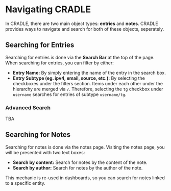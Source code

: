 # Navigating CRADLE

In CRADLE, there are two main object types: **entries** and **notes**. CRADLE provides ways to navigate and search for both of these objects, seperately.

## Searching for Entries

Searching for entries is done via the **Search Bar** at the top of the page. When searching for entries, you can filter by either:
- **Entry Name:** By simply entering the name of the entry in the search box.
- **Entry Subtype (eg. ipv4, email, source, etc.):** By selecting the checkboxes under the filters section. Items under each other under the hierarchy are merged via `/`. Therefore, selecting the `tg` checkbox under `username` searches for entries of subtype `username/tg`.

### Advanced Search
TBA

## Searching for Notes

Searching for notes is done via the notes page. Visiting the notes page, you will be presented with two text boxes:
- **Search by content:** Search for notes by the content of the note.
- **Search by author:** Search for notes by the author of the note.

This mechanic is re-used in dashboards, so you can search for notes linked to a specific entity.